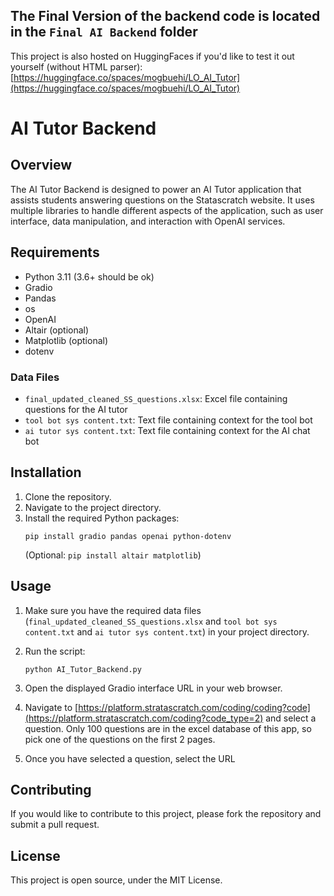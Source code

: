 ## The Final Version of the backend code is located in the `Final AI Backend` folder
This project is also hosted on HuggingFaces if you'd like to test it out yourself (without HTML parser): [https://huggingface.co/spaces/mogbuehi/LO_AI_Tutor](https://huggingface.co/spaces/mogbuehi/LO_AI_Tutor)

# AI Tutor Backend

## Overview
The AI Tutor Backend is designed to power an AI Tutor application that assists students answering questions on the Statascratch website. It uses multiple libraries to handle different aspects of the application, such as user interface, data manipulation, and interaction with OpenAI services.

## Requirements
- Python 3.11 (3.6+ should be ok)
- Gradio
- Pandas
- os
- OpenAI
- Altair (optional)
- Matplotlib (optional)
- dotenv

### Data Files
- `final_updated_cleaned_SS_questions.xlsx`: Excel file containing questions for the AI tutor
- `tool bot sys content.txt`: Text file containing context for the tool bot
- `ai tutor sys content.txt`: Text file containing context for the AI chat bot

## Installation

1. Clone the repository.
2. Navigate to the project directory.
3. Install the required Python packages:
    ```
    pip install gradio pandas openai python-dotenv
    ```
    (Optional: `pip install altair matplotlib`)

## Usage
1. Make sure you have the required data files (`final_updated_cleaned_SS_questions.xlsx` and `tool bot sys content.txt` and `ai tutor sys content.txt`) in your project directory.
2. Run the script:
    ```
    python AI_Tutor_Backend.py
    ```
3. Open the displayed Gradio interface URL in your web browser.

4. Navigate to [https://platform.stratascratch.com/coding/coding?code](https://platform.stratascratch.com/coding?code_type=2) and select a question. Only 100 questions are in the excel database of this app, so pick one of the questions on the first 2 pages.

5. Once you have selected a question, select the URL 
## Contributing
If you would like to contribute to this project, please fork the repository and submit a pull request.

## License
This project is open source, under the MIT License.

